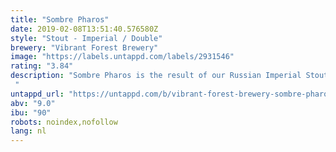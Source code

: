 ```yaml
---
title: "Sombre Pharos"
date: 2019-02-08T13:51:40.576580Z
style: "Stout - Imperial / Double"
brewery: "Vibrant Forest Brewery"
image: "https://labels.untappd.com/labels/2931546"
rating: "3.84"
description: "Sombre Pharos is the result of our Russian Imperial Stout, Black Oktober, after 6 months interred in Islay Whisky barrels. We wanted to create a beer of two halves, so we contrasted this mix with Tonka beans. They dominate the aroma with a thick wash of cinnamon, vanilla, and tart cherry. Smoke manifests immediately on the tongue to balance against the Tonkan might and the finish is long and thick moulder of toasted, spiced almonds.  "
untappd_url: "https://untappd.com/b/vibrant-forest-brewery-sombre-pharos/2931546"
abv: "9.0"
ibu: "90"
robots: noindex,nofollow
lang: nl
---
```

